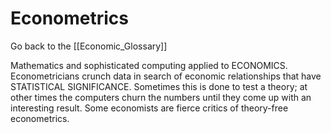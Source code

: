 # Econometrics

Go back to the [[Economic_Glossary]]


Mathematics and sophisticated computing applied to ECONOMICS. Econometricians crunch data in search of economic relationships that have STATISTICAL SIGNIFICANCE. Sometimes this is done to test a theory; at other times the computers churn the numbers until they come up with an interesting result. Some economists are fierce critics of theory-free econometrics.

